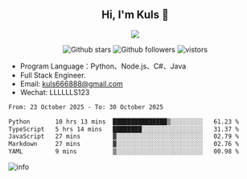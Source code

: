 <h2 align="center"> Hi, I'm Kuls 👋 </h2>
<p align="center">
    <p align="center">
        <img src=" https://avatars.githubusercontent.com/u/42165104?s=460&u=5c7fbf0bce7d4b38a15a44676e6f64b529e47598&v=4"/>
    </p>
    <p align="center">
      <img src="https://img.shields.io/github/stars/hellokuls?style=social" alt="Github stars" />
      <img src="https://img.shields.io/github/followers/hellokuls?style=social" alt="Github followers" />
      <img src="https://visitor-badge.glitch.me/badge?page_id=hellokuls.readme" alt="vistors" />
    </p>
</p>

- Program Language：Python、Node.js、C#、Java
- Full Stack Engineer.
- Email: kuls666888@gmail.com
- Wechat: LLLLLLS123

<!--START_SECTION:waka-->

```txt
From: 23 October 2025 - To: 30 October 2025

Python       10 hrs 13 mins  ███████████████▒░░░░░░░░░   61.23 %
TypeScript   5 hrs 14 mins   ████████░░░░░░░░░░░░░░░░░   31.37 %
JavaScript   27 mins         ▓░░░░░░░░░░░░░░░░░░░░░░░░   02.79 %
Markdown     27 mins         ▓░░░░░░░░░░░░░░░░░░░░░░░░   02.76 %
YAML         9 mins          ▒░░░░░░░░░░░░░░░░░░░░░░░░   00.98 %
```

<!--END_SECTION:waka-->

![info](https://github-readme-stats.vercel.app/api?username=hellokuls&show_icons=true&count_private=true&hide=prs&theme=default_repocard)


